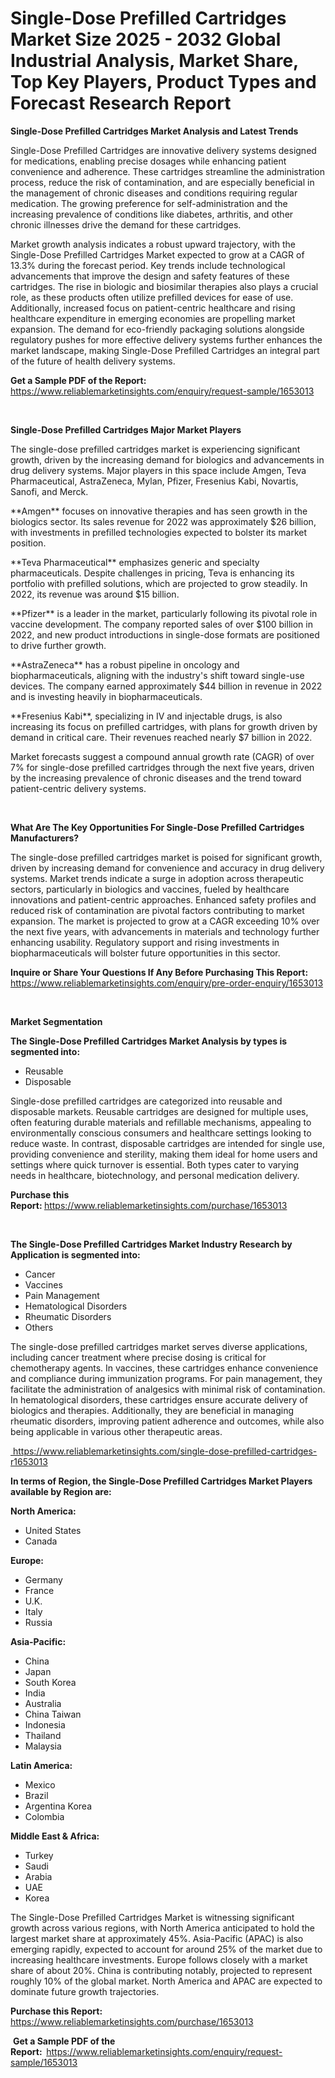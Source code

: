 <p><h1>Single-Dose Prefilled Cartridges Market Size 2025 - 2032 Global Industrial Analysis, Market Share, Top Key Players, Product Types and Forecast Research Report</h1></p><p><strong>Single-Dose Prefilled Cartridges Market Analysis and Latest Trends</strong></p>
<p><p>Single-Dose Prefilled Cartridges are innovative delivery systems designed for medications, enabling precise dosages while enhancing patient convenience and adherence. These cartridges streamline the administration process, reduce the risk of contamination, and are especially beneficial in the management of chronic diseases and conditions requiring regular medication. The growing preference for self-administration and the increasing prevalence of conditions like diabetes, arthritis, and other chronic illnesses drive the demand for these cartridges.</p><p>Market growth analysis indicates a robust upward trajectory, with the Single-Dose Prefilled Cartridges Market expected to grow at a CAGR of 13.3% during the forecast period. Key trends include technological advancements that improve the design and safety features of these cartridges. The rise in biologic and biosimilar therapies also plays a crucial role, as these products often utilize prefilled devices for ease of use. Additionally, increased focus on patient-centric healthcare and rising healthcare expenditure in emerging economies are propelling market expansion. The demand for eco-friendly packaging solutions alongside regulatory pushes for more effective delivery systems further enhances the market landscape, making Single-Dose Prefilled Cartridges an integral part of the future of health delivery systems.</p></p>
<p><strong>Get a Sample PDF of the Report:&nbsp;</strong> <a href="https://www.reliablemarketinsights.com/enquiry/request-sample/1653013?utm_campaign=3586&utm_medium=2&utm_source=Github&utm_content=ia&utm_term=14042025&utm_id=single-dose-prefilled-cartridges">https://www.reliablemarketinsights.com/enquiry/request-sample/1653013</a></p>
<p>&nbsp;</p>
<p><strong>Single-Dose Prefilled Cartridges Major Market Players</strong></p>
<p><p>The single-dose prefilled cartridges market is experiencing significant growth, driven by the increasing demand for biologics and advancements in drug delivery systems. Major players in this space include Amgen, Teva Pharmaceutical, AstraZeneca, Mylan, Pfizer, Fresenius Kabi, Novartis, Sanofi, and Merck.</p><p>**Amgen** focuses on innovative therapies and has seen growth in the biologics sector. Its sales revenue for 2022 was approximately $26 billion, with investments in prefilled technologies expected to bolster its market position.</p><p>**Teva Pharmaceutical** emphasizes generic and specialty pharmaceuticals. Despite challenges in pricing, Teva is enhancing its portfolio with prefilled solutions, which are projected to grow steadily. In 2022, its revenue was around $15 billion.</p><p>**Pfizer** is a leader in the market, particularly following its pivotal role in vaccine development. The company reported sales of over $100 billion in 2022, and new product introductions in single-dose formats are positioned to drive further growth. </p><p>**AstraZeneca** has a robust pipeline in oncology and biopharmaceuticals, aligning with the industry's shift toward single-use devices. The company earned approximately $44 billion in revenue in 2022 and is investing heavily in biopharmaceuticals.</p><p>**Fresenius Kabi**, specializing in IV and injectable drugs, is also increasing its focus on prefilled cartridges, with plans for growth driven by demand in critical care. Their revenues reached nearly $7 billion in 2022.</p><p>Market forecasts suggest a compound annual growth rate (CAGR) of over 7% for single-dose prefilled cartridges through the next five years, driven by the increasing prevalence of chronic diseases and the trend toward patient-centric delivery systems.</p></p>
<p>&nbsp;</p>
<p><strong>What Are The Key Opportunities For Single-Dose Prefilled Cartridges Manufacturers?</strong></p>
<p><p>The single-dose prefilled cartridges market is poised for significant growth, driven by increasing demand for convenience and accuracy in drug delivery systems. Market trends indicate a surge in adoption across therapeutic sectors, particularly in biologics and vaccines, fueled by healthcare innovations and patient-centric approaches. Enhanced safety profiles and reduced risk of contamination are pivotal factors contributing to market expansion. The market is projected to grow at a CAGR exceeding 10% over the next five years, with advancements in materials and technology further enhancing usability. Regulatory support and rising investments in biopharmaceuticals will bolster future opportunities in this sector.</p></p>
<p><strong>Inquire or Share Your Questions If Any Before Purchasing This Report:</strong> <a href="https://www.reliablemarketinsights.com/enquiry/pre-order-enquiry/1653013?utm_campaign=3586&utm_medium=2&utm_source=Github&utm_content=ia&utm_term=14042025&utm_id=single-dose-prefilled-cartridges">https://www.reliablemarketinsights.com/enquiry/pre-order-enquiry/1653013</a></p>
<p>&nbsp;</p>
<p><strong>Market Segmentation</strong></p>
<p><strong>The Single-Dose Prefilled Cartridges Market Analysis by types is segmented into:</strong></p>
<p><ul><li>Reusable</li><li>Disposable</li></ul></p>
<p><p>Single-dose prefilled cartridges are categorized into reusable and disposable markets. Reusable cartridges are designed for multiple uses, often featuring durable materials and refillable mechanisms, appealing to environmentally conscious consumers and healthcare settings looking to reduce waste. In contrast, disposable cartridges are intended for single use, providing convenience and sterility, making them ideal for home users and settings where quick turnover is essential. Both types cater to varying needs in healthcare, biotechnology, and personal medication delivery.</p></p>
<p><strong>Purchase this Report:&nbsp;</strong><a href="https://www.reliablemarketinsights.com/purchase/1653013?utm_campaign=3586&utm_medium=2&utm_source=Github&utm_content=ia&utm_term=14042025&utm_id=single-dose-prefilled-cartridges">https://www.reliablemarketinsights.com/purchase/1653013</a></p>
<p>&nbsp;</p>
<p><strong>The Single-Dose Prefilled Cartridges Market Industry Research by Application is segmented into:</strong></p>
<p><ul><li>Cancer</li><li>Vaccines</li><li>Pain Management</li><li>Hematological Disorders</li><li>Rheumatic Disorders</li><li>Others</li></ul></p>
<p><p>The single-dose prefilled cartridges market serves diverse applications, including cancer treatment where precise dosing is critical for chemotherapy agents. In vaccines, these cartridges enhance convenience and compliance during immunization programs. For pain management, they facilitate the administration of analgesics with minimal risk of contamination. In hematological disorders, these cartridges ensure accurate delivery of biologics and therapies. Additionally, they are beneficial in managing rheumatic disorders, improving patient adherence and outcomes, while also being applicable in various other therapeutic areas.</p></p>
<p><a href="https://www.reliablemarketinsights.com/single-dose-prefilled-cartridges-r1653013?utm_campaign=3586&utm_medium=2&utm_source=Github&utm_content=ia&utm_term=14042025&utm_id=single-dose-prefilled-cartridges">&nbsp;https://www.reliablemarketinsights.com/single-dose-prefilled-cartridges-r1653013</a></p>
<p><strong>In terms of Region, the Single-Dose Prefilled Cartridges Market Players available by Region are:</strong></p>
<p>
    <p> <strong> North America: </strong>
        <ul>
            <li>United States</li>
            <li>Canada</li>
        </ul>
        </p> 
    <p> <strong> Europe: </strong>
        <ul>
            <li>Germany</li>
            <li>France</li>
            <li>U.K.</li>
            <li>Italy</li>
            <li>Russia</li>
        </ul>
        </p> 
    <p> <strong> Asia-Pacific: </strong>
        <ul>
            <li>China</li>
            <li>Japan</li>
            <li>South Korea</li>
            <li>India</li>
            <li>Australia</li>
            <li>China Taiwan</li>
            <li>Indonesia</li>
            <li>Thailand</li>
            <li>Malaysia</li>
        </ul>
        </p> 
    <p> <strong> Latin America: </strong>
        <ul>
            <li>Mexico</li>
            <li>Brazil</li>
            <li>Argentina Korea</li>
            <li>Colombia</li>
        </ul>
        </p> 
    <p> <strong> Middle East & Africa: </strong>
        <ul>
            <li>Turkey</li>
            <li>Saudi</li>
            <li>Arabia</li>
            <li>UAE</li>
            <li>Korea</li>
        </ul>
    </p>
    </p>
<p><p>The Single-Dose Prefilled Cartridges Market is witnessing significant growth across various regions, with North America anticipated to hold the largest market share at approximately 45%. Asia-Pacific (APAC) is also emerging rapidly, expected to account for around 25% of the market due to increasing healthcare investments. Europe follows closely with a market share of about 20%. China is contributing notably, projected to represent roughly 10% of the global market. North America and APAC are expected to dominate future growth trajectories.</p></p>
<p><strong>Purchase this Report: </strong><a href="https://www.reliablemarketinsights.com/purchase/1653013?utm_campaign=3586&utm_medium=2&utm_source=Github&utm_content=ia&utm_term=14042025&utm_id=single-dose-prefilled-cartridges">https://www.reliablemarketinsights.com/purchase/1653013</a></p>
<p>&nbsp;<strong>Get a Sample PDF of the Report:&nbsp;&nbsp;</strong><a href="https://www.reliablemarketinsights.com/enquiry/request-sample/1653013?utm_campaign=3586&utm_medium=2&utm_source=Github&utm_content=ia&utm_term=14042025&utm_id=single-dose-prefilled-cartridges">https://www.reliablemarketinsights.com/enquiry/request-sample/1653013</a></p>
<p><strong></strong></p>
<p><p></p><p></p><p></p></p>